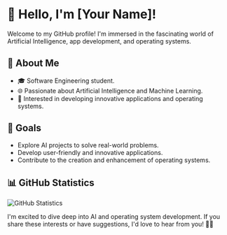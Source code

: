 # 👋 Hello, I'm [Your Name]!

Welcome to my GitHub profile! I'm immersed in the fascinating world of Artificial Intelligence, app development, and operating systems.

## 🚀 About Me

- 🎓 Software Engineering student.
- 🌐 Passionate about Artificial Intelligence and Machine Learning.
- 📱 Interested in developing innovative applications and operating systems.

## 🎯 Goals

- Explore AI projects to solve real-world problems.
- Develop user-friendly and innovative applications.
- Contribute to the creation and enhancement of operating systems.


## 📊 GitHub Statistics

![GitHub Statistics](https://github-readme-stats.vercel.app/api?username=your-username&show_icons=true&hide_border=true)

I'm excited to dive deep into AI and operating system development. If you share these interests or have suggestions, I'd love to hear from you! 🤖🚀

